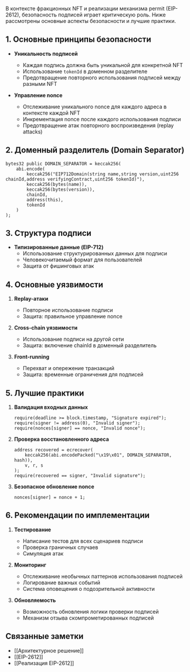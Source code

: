В контексте фракционных NFT и реализации механизма permit (EIP-2612), безопасность подписей играет критическую роль. Ниже рассмотрены основные аспекты безопасности и лучшие практики.

## 1. Основные принципы безопасности

- **Уникальность подписей**
  - Каждая подпись должна быть уникальной для конкретной NFT
  - Использование `tokenId` в доменном разделителе
  - Предотвращение повторного использования подписей между разными NFT

- **Управление nonce**
  - Отслеживание уникального nonce для каждого адреса в контексте каждой NFT
  - Инкрементация nonce после каждого использования подписи
  - Предотвращение атак повторного воспроизведения (replay attacks)

## 2. Доменный разделитель (Domain Separator)

```solidity
bytes32 public DOMAIN_SEPARATOR = keccak256(
    abi.encode(
        keccak256("EIP712Domain(string name,string version,uint256 chainId,address verifyingContract,uint256 tokenId)"),
        keccak256(bytes(name)),
        keccak256(bytes(version)),
        chainId,
        address(this),
        tokenId
    )
);
```

## 3. Структура подписи

- **Типизированные данные (EIP-712)**
  - Использование структурированных данных для подписи
  - Человекочитаемый формат для пользователей
  - Защита от фишинговых атак

## 4. Основные уязвимости

1. **Replay-атаки**
   - Повторное использование подписи
   - Защита: правильное управление nonce

2. **Cross-chain уязвимости**
   - Использование подписи на другой сети
   - Защита: включение chainId в доменный разделитель

3. **Front-running**
   - Перехват и опережение транзакций
   - Защита: временные ограничения для подписей

## 5. Лучшие практики

1. **Валидация входных данных**
   ```solidity
   require(deadline >= block.timestamp, "Signature expired");
   require(signer != address(0), "Invalid signer");
   require(nonces[signer] == nonce, "Invalid nonce");
   ```

2. **Проверка восстановленного адреса**
   ```solidity
   address recovered = ecrecover(
       keccak256(abi.encodePacked("\x19\x01", DOMAIN_SEPARATOR, hash)),
       v, r, s
   );
   require(recovered == signer, "Invalid signature");
   ```

3. **Безопасное обновление nonce**
   ```solidity
   nonces[signer] = nonce + 1;
   ```

## 6. Рекомендации по имплементации

1. **Тестирование**
   - Написание тестов для всех сценариев подписи
   - Проверка граничных случаев
   - Симуляция атак

2. **Мониторинг**
   - Отслеживание необычных паттернов использования подписей
   - Логирование важных событий
   - Система оповещения о подозрительной активности

3. **Обновляемость**
   - Возможность обновления логики проверки подписей
   - Механизм отзыва скомпрометированных подписей

## Связанные заметки
- [[Архитектурное решение]]
- [[EIP-2612]]
- [[Реализация EIP-2612]] 